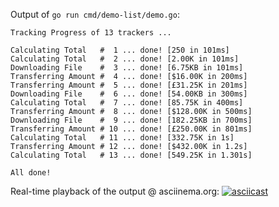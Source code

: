 Output of `go run cmd/demo-list/demo.go`:

```
Tracking Progress of 13 trackers ...

Calculating Total   #  1 ... done! [250 in 101ms]
Calculating Total   #  2 ... done! [2.00K in 101ms]
Downloading File    #  3 ... done! [6.75KB in 101ms]
Transferring Amount #  4 ... done! [$16.00K in 200ms]
Transferring Amount #  5 ... done! [£31.25K in 201ms]
Downloading File    #  6 ... done! [54.00KB in 300ms]
Calculating Total   #  7 ... done! [85.75K in 400ms]
Transferring Amount #  8 ... done! [$128.00K in 500ms]
Downloading File    #  9 ... done! [182.25KB in 700ms]
Transferring Amount # 10 ... done! [£250.00K in 801ms]
Calculating Total   # 11 ... done! [332.75K in 1s]
Transferring Amount # 12 ... done! [$432.00K in 1.2s]
Calculating Total   # 13 ... done! [549.25K in 1.301s]

All done!
```

Real-time playback of the output @ asciinema.org:
[![asciicast](https://asciinema.org/a/KcPw8aoBSsYCBOj60wluhu5z3.png)](https://asciinema.org/a/KcPw8aoBSsYCBOj60wluhu5z3)
